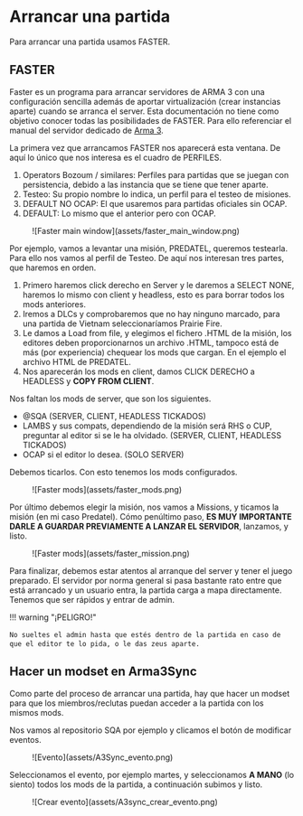 # Arrancar una partida

Para arrancar una partida usamos FASTER.

## FASTER

Faster es un programa para arrancar servidores de ARMA 3 con una configuración sencilla además de aportar virtualización (crear instancias aparte) cuando se arranca el server. Esta documentación no tiene como objetivo conocer todas las posibilidades de FASTER. Para ello referenciar el manual del servidor dedicado de [Arma 3](https://community.bistudio.com/wiki/Arma_3:_Dedicated_Server).

La primera vez que arrancamos FASTER nos aparecerá esta ventana. De aquí lo único que nos interesa es el cuadro de PERFILES.

1. Operators Bozoum / similares: Perfiles para partidas que se juegan con persistencia, debido a las instancia que se tiene que tener aparte.
2. Testeo: Su propio nombre lo indica, un perfil para el testeo de misiones.
3. DEFAULT NO OCAP: El que usaremos para partidas oficiales sin OCAP.
4. DEFAULT: Lo mismo que el anterior pero con OCAP.

<figure markdown>
  ![Faster main window](assets/faster_main_window.png)
</figure>

Por ejemplo, vamos a levantar una misión, PREDATEL, queremos testearla. Para ello nos vamos al perfil de Testeo. De aquí nos interesan tres partes, que haremos en orden.

1. Primero haremos click derecho en Server y le daremos a SELECT NONE, haremos lo mismo con client y headless, esto es para borrar todos los mods anteriores.
2. Iremos a DLCs y comprobaremos que no hay ninguno marcado, para una partida de Vietnam seleccionaríamos Prairie Fire.
3. Le damos a Load from file, y elegimos el fichero .HTML de la misión, los editores deben proporcionarnos un archivo .HTML, tampoco está de más (por experiencia) chequear los mods que cargan. En el ejemplo el archivo HTML de PREDATEL.
4. Nos aparecerán los mods en client, damos CLICK DERECHO a HEADLESS y **COPY FROM CLIENT**.

Nos faltan los mods de server, que son los siguientes.

* @SQA (SERVER, CLIENT, HEADLESS TICKADOS)
* LAMBS y sus compats, dependiendo de la misión será RHS o CUP, preguntar al editor si se le ha olvidado. (SERVER, CLIENT, HEADLESS TICKADOS)
* OCAP si el editor lo desea. (SOLO SERVER)

Debemos ticarlos. Con esto tenemos los mods configurados.

<figure markdown>
  ![Faster mods](assets/faster_mods.png)
</figure>

Por último debemos elegir la misión, nos vamos a Missions, y ticamos la misión (en mi caso Predatel). Cómo penúltimo paso, **ES MUY IMPORTANTE DARLE A GUARDAR PREVIAMENTE A LANZAR EL SERVIDOR**, lanzamos, y listo.

<figure markdown>
  ![Faster mods](assets/faster_mission.png)
</figure>

Para finalizar, debemos estar atentos al arranque del server y tener el juego preparado. El servidor por norma general si pasa bastante rato entre que está arrancado y un usuario entra, la partida carga a mapa directamente. Tenemos que ser rápidos y entrar de admin.

!!! warning "¡PELIGRO!"

    No sueltes el admin hasta que estés dentro de la partida en caso de que el editor te lo pida, o le das zeus aparte.

## Hacer un modset en Arma3Sync

Como parte del proceso de arrancar una partida, hay que hacer un modset para que los miembros/reclutas puedan acceder a la partida con los mismos mods.

Nos vamos al repositorio SQA por ejemplo y clicamos el botón de modificar eventos. 

<figure markdown>
  ![Evento](assets/A3Sync_evento.png)
</figure>

Seleccionamos el evento, por ejemplo martes, y seleccionamos **A MANO** (lo siento) todos los mods de la partida, a continuación subimos y listo.

<figure markdown>
![Crear evento](assets/A3sync_crear_evento.png)
</figure>

